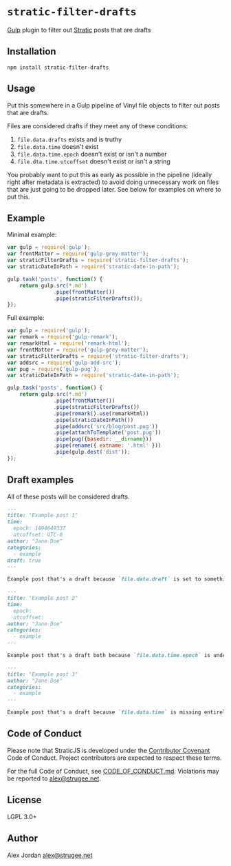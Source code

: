 # `stratic-filter-drafts`

[Gulp][1] plugin to filter out [Stratic][2] posts that are drafts

## Installation

    npm install stratic-filter-drafts

## Usage

Put this somewhere in a Gulp pipeline of Vinyl file objects to filter out posts that are drafts.

Files are considered drafts if they meet any of these conditions:

1. `file.data.drafts` exists and is truthy
2. `file.data.time` doesn't exist
3. `file.data.time.epoch` doesn't exist or isn't a number
4. `file.dta.time.utcoffset` doesn't exist or isn't a string

You probably want to put this as early as possible in the pipeline (ideally right after metadata is extracted) to avoid doing unnecessary work on files that are just going to be dropped later. See below for examples on where to put this.

## Example

Minimal example:

```js
var gulp = require('gulp');
var frontMatter = require('gulp-grey-matter');
var straticFilterDrafts = require('stratic-filter-drafts');
var straticDateInPath = require('stratic-date-in-path');

gulp.task('posts', function() {
	return gulp.src(*.md')
	           .pipe(frontMatter())
	           .pipe(straticFilterDrafts());
});
```

Full example:

```js
var gulp = require('gulp');
var remark = require('gulp-remark');
var remarkHtml = require('remark-html');
var frontMatter = require('gulp-grey-matter');
var straticFilterDrafts = require('stratic-filter-drafts');
var addsrc = require('gulp-add-src');
var pug = require('gulp-pug');
var straticDateInPath = require('stratic-date-in-path');

gulp.task('posts', function() {
	return gulp.src(*.md')
	           .pipe(frontMatter())
	           .pipe(straticFilterDrafts())
	           .pipe(remark().use(remarkHtml))
	           .pipe(straticDateInPath())
	           .pipe(addsrc('src/blog/post.pug'))
	           .pipe(attachToTemplate('post.pug'))
	           .pipe(pug({basedir: __dirname}))
	           .pipe(rename({ extname: '.html' }))
	           .pipe(gulp.dest('dist'));
});
```

## Draft examples

All of these posts will be considered drafts.

```md
---
title: "Example post 1"
time:
  epoch: 1494649337
  utcoffset: UTC-0
author: "Jane Doe"
categories:
  - example
draft: true
---

Example post that's a draft because `file.data.draft` is set to something truthy (`true`).
```

```md
---
title: "Example post 2"
time:
  epoch:
  utcoffset:
author: "Jane Doe"
categories:
  - example
---

Example post that's a draft both because `file.data.time.epoch` is undefined and because `file.data.time.utcoffset` is undefined.
```

```md
---
title: "Example post 3"
author: "Jane Doe"
categories:
  - example
---

Example post that's a draft because `file.data.time` is missing entirely.
```

## Code of Conduct

Please note that StraticJS is developed under the [Contributor Covenant][3] Code of Conduct. Project contributors are expected to respect these terms.

For the full Code of Conduct, see [CODE_OF_CONDUCT.md][4]. Violations may be reported to <alex@strugee.net>.

## License

LGPL 3.0+

## Author

Alex Jordan <alex@strugee.net>

 [1]: http://gulpjs.com/
 [2]: https://github.com/strugee/generator-stratic
 [3]: http://contributor-covenant.org/
 [4]: https://github.com/straticjs/stratic-filter-drafts/blob/master/CODE_OF_CONDUCT.md

